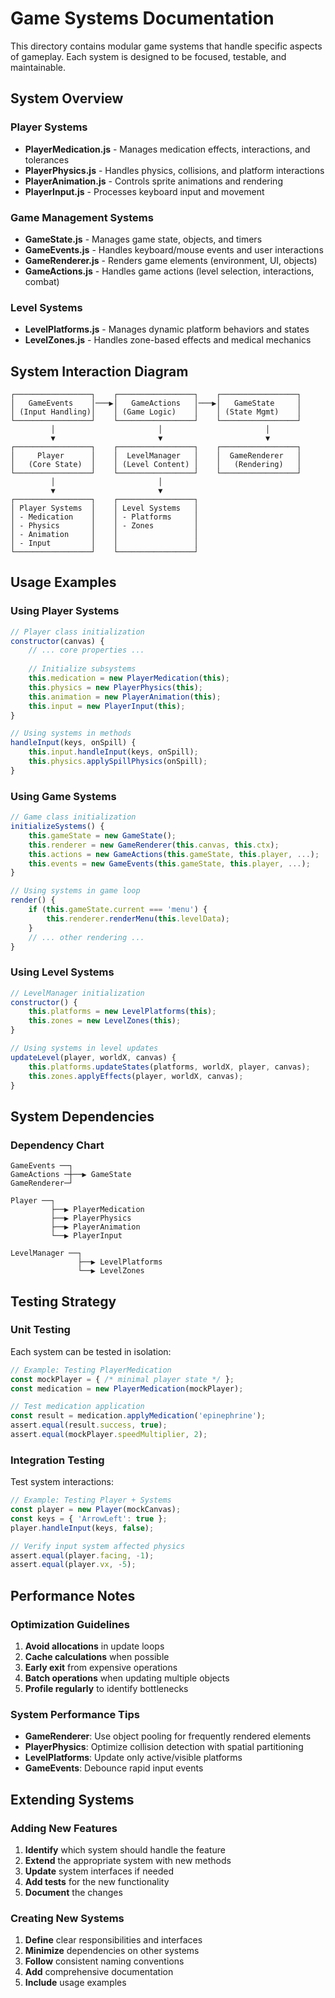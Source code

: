 # Game Systems Documentation

This directory contains modular game systems that handle specific aspects of gameplay. Each system is designed to be focused, testable, and maintainable.

## System Overview

### Player Systems
- **PlayerMedication.js** - Manages medication effects, interactions, and tolerances
- **PlayerPhysics.js** - Handles physics, collisions, and platform interactions  
- **PlayerAnimation.js** - Controls sprite animations and rendering
- **PlayerInput.js** - Processes keyboard input and movement

### Game Management Systems  
- **GameState.js** - Manages game state, objects, and timers
- **GameEvents.js** - Handles keyboard/mouse events and user interactions
- **GameRenderer.js** - Renders game elements (environment, UI, objects)
- **GameActions.js** - Handles game actions (level selection, interactions, combat)

### Level Systems
- **LevelPlatforms.js** - Manages dynamic platform behaviors and states
- **LevelZones.js** - Handles zone-based effects and medical mechanics

## System Interaction Diagram

```
┌─────────────────┐    ┌─────────────────┐    ┌─────────────────┐
│   GameEvents    │───▶│   GameActions   │───▶│   GameState     │
│ (Input Handling)│    │ (Game Logic)    │    │ (State Mgmt)    │
└─────────────────┘    └─────────────────┘    └─────────────────┘
         │                       │                       │
         ▼                       ▼                       ▼
┌─────────────────┐    ┌─────────────────┐    ┌─────────────────┐
│     Player      │    │  LevelManager   │    │  GameRenderer   │
│   (Core State)  │    │ (Level Content) │    │   (Rendering)   │
└─────────────────┘    └─────────────────┘    └─────────────────┘
         │                       │
         ▼                       ▼
┌─────────────────┐    ┌─────────────────┐
│ Player Systems  │    │ Level Systems   │
│ - Medication    │    │ - Platforms     │
│ - Physics       │    │ - Zones         │
│ - Animation     │    │                 │
│ - Input         │    │                 │
└─────────────────┘    └─────────────────┘
```

## Usage Examples

### Using Player Systems
```javascript
// Player class initialization
constructor(canvas) {
    // ... core properties ...
    
    // Initialize subsystems
    this.medication = new PlayerMedication(this);
    this.physics = new PlayerPhysics(this);
    this.animation = new PlayerAnimation(this);
    this.input = new PlayerInput(this);
}

// Using systems in methods
handleInput(keys, onSpill) {
    this.input.handleInput(keys, onSpill);
    this.physics.applySpillPhysics(onSpill);
}
```

### Using Game Systems  
```javascript
// Game class initialization
initializeSystems() {
    this.gameState = new GameState();
    this.renderer = new GameRenderer(this.canvas, this.ctx);
    this.actions = new GameActions(this.gameState, this.player, ...);
    this.events = new GameEvents(this.gameState, this.player, ...);
}

// Using systems in game loop
render() {
    if (this.gameState.current === 'menu') {
        this.renderer.renderMenu(this.levelData);
    }
    // ... other rendering ...
}
```

### Using Level Systems
```javascript
// LevelManager initialization
constructor() {
    this.platforms = new LevelPlatforms(this);
    this.zones = new LevelZones(this);
}

// Using systems in level updates
updateLevel(player, worldX, canvas) {
    this.platforms.updateStates(platforms, worldX, player, canvas);
    this.zones.applyEffects(player, worldX, canvas);
}
```

## System Dependencies

### Dependency Chart
```
GameEvents ──┐
GameActions ─┼──▶ GameState
GameRenderer─┘

Player ──┐
         ├──▶ PlayerMedication
         ├──▶ PlayerPhysics  
         ├──▶ PlayerAnimation
         └──▶ PlayerInput

LevelManager ──┐
               ├──▶ LevelPlatforms
               └──▶ LevelZones
```

## Testing Strategy

### Unit Testing
Each system can be tested in isolation:
```javascript
// Example: Testing PlayerMedication
const mockPlayer = { /* minimal player state */ };
const medication = new PlayerMedication(mockPlayer);

// Test medication application
const result = medication.applyMedication('epinephrine');
assert.equal(result.success, true);
assert.equal(mockPlayer.speedMultiplier, 2);
```

### Integration Testing
Test system interactions:
```javascript
// Example: Testing Player + Systems
const player = new Player(mockCanvas);
const keys = { 'ArrowLeft': true };
player.handleInput(keys, false);

// Verify input system affected physics
assert.equal(player.facing, -1);
assert.equal(player.vx, -5);
```

## Performance Notes

### Optimization Guidelines
1. **Avoid allocations** in update loops
2. **Cache calculations** when possible  
3. **Early exit** from expensive operations
4. **Batch operations** when updating multiple objects
5. **Profile regularly** to identify bottlenecks

### System Performance Tips
- **GameRenderer**: Use object pooling for frequently rendered elements
- **PlayerPhysics**: Optimize collision detection with spatial partitioning
- **LevelPlatforms**: Update only active/visible platforms
- **GameEvents**: Debounce rapid input events

## Extending Systems

### Adding New Features
1. **Identify** which system should handle the feature
2. **Extend** the appropriate system with new methods
3. **Update** system interfaces if needed
4. **Add tests** for the new functionality
5. **Document** the changes

### Creating New Systems
1. **Define** clear responsibilities and interfaces
2. **Minimize** dependencies on other systems  
3. **Follow** consistent naming conventions
4. **Add** comprehensive documentation
5. **Include** usage examples